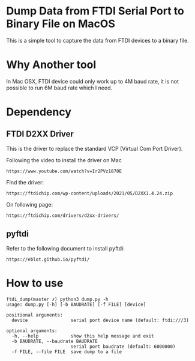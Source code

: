 # Dump Data from FTDI Serial Port to Binary File on MacOS

This is a simple tool to capture the data from FTDI devices to a binary file.


# Why Another tool

In Mac OSX, FTDI device could only work up to 4M baud rate, it is not possible
to run 6M baud rate which I need.

# Dependency

## FTDI D2XX Driver

This is the driver to replace the standard VCP (Virtual Com Port Driver).

Following the video to install the driver on Mac

```
https://www.youtube.com/watch?v=Ir2PVz1870E
```

Find the driver:

```
https://ftdichip.com/wp-content/uploads/2021/05/D2XX1.4.24.zip
```

On following page:

```
https://ftdichip.com/drivers/d2xx-drivers/
```

## pyftdi

Refer to the following document to install pyftdi:

```
https://eblot.github.io/pyftdi/
```

# How to use

```
ftdi_dump(master ✗) python3 dump.py -h
usage: dump.py [-h] [-b BAUDRATE] [-f FILE] [device]

positional arguments:
  device                serial port device name (default: ftdi:///3)

optional arguments:
  -h, --help            show this help message and exit
  -b BAUDRATE, --baudrate BAUDRATE
                        serial port baudrate (default: 6000000)
  -f FILE, --file FILE  save dump to a file
```
